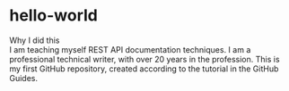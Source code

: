 # hello-world

Why I did this  
I am teaching myself REST API documentation techniques. I am a professional technical writer, with over 20 years in the profession. This is my first GitHub repository, created according to the tutorial in the GitHub Guides. 
